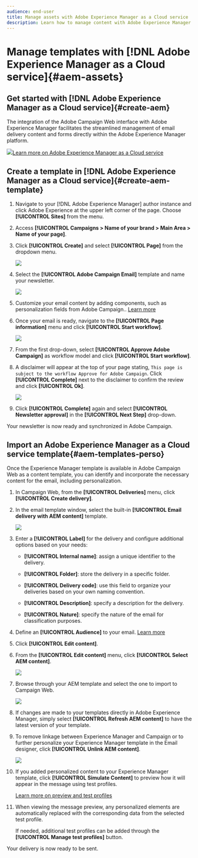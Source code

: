 ```yaml
---
audience: end-user
title: Manage assets with Adobe Experience Manager as a Cloud service
description: Learn how to manage content with Adobe Experience Manager as a Cloud service
---
```

# Manage templates with [!DNL Adobe Experience Manager as a Cloud service]{#aem-assets}

## Get started with [!DNL Adobe Experience Manager as a Cloud service]{#create-aem}

The integration of the Adobe Campaign Web interface with Adobe Experience Manager facilitates the streamlined management of email delivery content and forms directly within the Adobe Experience Manager platform.

![](assets/do-not-localize/book.png)[Learn more on Adobe Experience Manager as a Cloud service](https://experienceleague.adobe.com/docs/experience-manager-cloud-service/content/sites/authoring/getting-started/quick-start.html?lang=en)

## Create a template in [!DNL Adobe Experience Manager as a Cloud service]{#create-aem-template}

1. Navigate to your [!DNL Adobe Experience Manager] author instance and click Adobe Experience at the upper left corner of the page. Choose **[!UICONTROL Sites]** from the menu.

1. Access **[!UICONTROL Campaigns > Name of your brand > Main Area > Name of your page]**.

1. Click **[!UICONTROL Create]** and select **[!UICONTROL Page]** from the dropdown menu.

    ![](assets/aem_1.png)

1. Select the **[!UICONTROL Adobe Campaign Email]** template and name your newsletter.

    ![](assets/aem_2.png)

1. Customize your email content by adding components, such as personalization fields from Adobe Campaign.. [Learn more](https://experienceleague.adobe.com/docs/experience-manager-65/content/sites/authoring/aem-adobe-campaign/campaign.html?lang=en#editing-email-content)

1. Once your email is ready, navigate to the **[!UICONTROL Page information]** menu and click **[!UICONTROL Start workflow]**.

    ![](assets/aem_3.png)

1. From the first drop-down, select **[!UICONTROL Approve Adobe Campaign]** as workflow model and click **[!UICONTROL Start workflow]**.

1. A disclaimer will appear at the top of your page stating, `This page is subject to the workflow Approve for Adobe Campaign`. Click **[!UICONTROL Complete]** next to the disclaimer to confirm the review and click **[!UICONTROL Ok]**.

    ![](assets/aem_4.png)

1. Click **[!UICONTROL Complete]** again and select **[!UICONTROL Newsletter approval]** in the **[!UICONTROL Next Step]** drop-down.

Your newsletter is now ready and synchronized in Adobe Campaign.

## Import an Adobe Experience Manager  as a Cloud service template{#aem-templates-perso}

Once the Experience Manager template is available in Adobe Campaign Web as a content template, you can identify and incorporate the necessary content for the email, including personalization.

1. In Campaign Web, from the **[!UICONTROL Deliveries]** menu, click **[!UICONTROL Create delivery]**.

1. In the email template window, select the built-in **[!UICONTROL Email delivery with AEM content]** template.

    ![](assets/aem_5.png)

1. Enter a **[!UICONTROL Label]** for the delivery and configure additional options based on your needs:

    * **[!UICONTROL Internal name]**: assign a unique identifier to the delivery.

    * **[!UICONTROL Folder]**: store the delivery in a specific folder.

    * **[!UICONTROL Delivery code]**: use this field to organize your deliveries based on your own naming convention.

    * **[!UICONTROL Description]**: specify a description for the delivery.

    * **[!UICONTROL Nature]**: specify the nature of the email for classification purposes.

1. Define an **[!UICONTROL Audience]** to your email. [Learn more](../email/create-email.md#define-audience)

1. Click **[!UICONTROL Edit content]**.

1. From the **[!UICONTROL Edit content]** menu, click **[!UICONTROL Select AEM content]**.

    ![](assets/aem_6.png)

1. Browse through your AEM template and select the one to import to Campaign Web.

    ![](assets/aem_8.png)

1. If changes are made to your templates directly in Adobe Experience Manager, simply select **[!UICONTROL Refresh AEM content]** to have the latest version of your template.

1. To remove linkage between Experience Manager and Campaign or to further personalize your Experience Manager template in the Email designer, click **[!UICONTROL Unlink AEM content]**.

    ![](assets/aem_9.png)

1. If you added personalized content to your Experience Manager template, click **[!UICONTROL Simulate Content]** to preview how it will appear in the message using test profiles. 

    [Learn more on preview and test profiles](../preview-test/preview-content.md)

1. When viewing the message preview, any personalized elements are automatically replaced with the corresponding data from the selected test profile. 

    If needed, additional test profiles can be added through the **[!UICONTROL Manage test profiles]** button.

Your delivery is now ready to be sent. 
